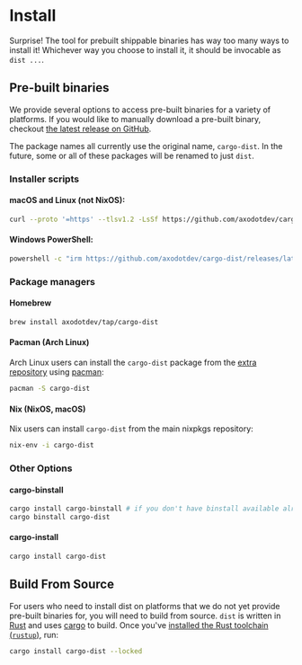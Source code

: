 # Install

<!-- toc -->

Surprise! The tool for prebuilt shippable binaries has way too many ways to install it!
Whichever way you choose to install it, it should be invocable as `dist ...`.


## Pre-built binaries

We provide several options to access pre-built binaries for a variety of platforms. If you would like to manually download a pre-built binary, checkout [the latest release on GitHub](https://github.com/axodotdev/cargo-dist/releases/latest).

The package names all currently use the original name, `cargo-dist`. In the future, some or all of these packages will be renamed to just `dist`.

### Installer scripts

#### macOS and Linux (not NixOS):

```sh
curl --proto '=https' --tlsv1.2 -LsSf https://github.com/axodotdev/cargo-dist/releases/latest/download/cargo-dist-installer.sh | sh
```

#### Windows PowerShell:

```sh
powershell -c "irm https://github.com/axodotdev/cargo-dist/releases/latest/download/cargo-dist-installer.ps1 | iex"
```

### Package managers

#### Homebrew

```sh
brew install axodotdev/tap/cargo-dist
```

#### Pacman (Arch Linux)

Arch Linux users can install the `cargo-dist` package from the [extra repository](https://archlinux.org/packages/extra/x86_64/cargo-dist/) using [pacman](https://wiki.archlinux.org/title/Pacman):

```sh
pacman -S cargo-dist
```

#### Nix (NixOS, macOS)

Nix users can install `cargo-dist` from the main nixpkgs repository:

```sh
nix-env -i cargo-dist
```

### Other Options

#### cargo-binstall

```sh
cargo install cargo-binstall # if you don't have binstall available already
cargo binstall cargo-dist
```

#### cargo-install

```sh
cargo install cargo-dist
```

## Build From Source

For users who need to install dist on platforms that we do not yet provide pre-built binaries for, you will need to build from source.
`dist` is written in [Rust] and uses [cargo] to build. Once you've [installed the Rust toolchain (`rustup`)], run:

```sh
cargo install cargo-dist --locked
```

[Rust]: https://rust-lang.org
[cargo]: https://doc.rust-lang.org/cargo/index.html
[installed the Rust toolchain (`rustup`)]: https://rustup.rs/
